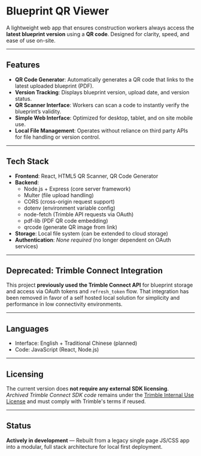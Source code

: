 # Blueprint QR Viewer

A lightweight web app that ensures construction workers always access the **latest blueprint version** using a **QR code**. Designed for clarity, speed, and ease of use on-site.

---

## Features

- **QR Code Generator**: Automatically generates a QR code that links to the latest uploaded blueprint (PDF).
- **Version Tracking**: Displays blueprint version, upload date, and version status.
- **QR Scanner Interface**: Workers can scan a code to instantly verify the blueprint’s validity.
- **Simple Web Interface**: Optimized for desktop, tablet, and on site mobile use.
- **Local File Management**: Operates without reliance on third party APIs for file handling or version control.

---

## Tech Stack

- **Frontend**: React, HTML5 QR Scanner, QR Code Generator
- **Backend**: 
  - Node.js + Express (core server framework)
  - Multer (file upload handling)
  - CORS (cross-origin request support)
  - dotenv (environment variable config)
  - node-fetch (Trimble API requests via OAuth)
  - pdf-lib (PDF QR code embedding)
  - qrcode (generate QR image from link)
- **Storage**: Local file system (can be extended to cloud storage)
- **Authentication**: _None required_ (no longer dependent on OAuth services)

---

## Deprecated: Trimble Connect Integration

This project **previously used the Trimble Connect API** for blueprint storage and access via OAuth tokens and `refresh_token` flow. That integration has been removed in favor of a self hosted local solution for simplicity and performance in low connectivity environments.

---

## Languages

- Interface: English + Traditional Chinese (planned)
- Code: JavaScript (React, Node.js)

---

## Licensing

The current version does **not require any external SDK licensing**.  
_Archived Trimble Connect SDK code_ remains under the [Trimble Internal Use License](./LICENSE.trimble.txt) and must comply with Trimble's terms if reused.

---

## Status

**Actively in development** — Rebuilt from a legacy single page JS/CSS app into a modular, full stack architecture for local first deployment.
